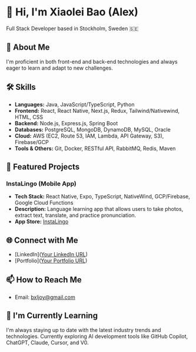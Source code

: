# 👋 Hi, I'm Xiaolei Bao (Alex)

Full Stack Developer based in Stockholm, Sweden 🇸🇪

## 🚀 About Me

I'm proficient in both front-end and back-end technologies and always eager to learn and adapt to new challenges.

## 🛠 Skills

- **Languages:** Java, JavaScript/TypeScript, Python
- **Frontend:** React, React Native, Next.js, Redux, Tailwind/Nativewind, HTML, CSS
- **Backend:** Node.js, Express.js, Spring Boot
- **Databases:** PostgreSQL, MongoDB, DynamoDB, MySQL, Oracle
- **Cloud:** AWS (EC2, Route 53, IAM, Lambda, API Gateway, S3), Firebase/GCP
- **Tools & Others:** Git, Docker, RESTful API, RabbitMQ, Redis, Maven

## 🌟 Featured Projects

### InstaLingo (Mobile App)
- **Tech Stack:** React Native, Expo, TypeScript, NativeWind, GCP/Firebase, Google Cloud Functions
- **Description:** Language learning app that allows users to take photos, extract text, translate, and practice pronunciation.
- **App Store:** [InstaLingo](https://apps.apple.com/th/app/instalingo/id6680142408)

## 🌐 Connect with Me

- [LinkedIn]([Your LinkedIn URL](https://www.linkedin.com/in/xiaolei-bao-aa4b7b257))
- [Portfolio]([Your Portfolio URL](https://portfilio-alex.vercel.app/))

## 📫 How to Reach Me

- Email: bxljoy@gmail.com

## 🌱 I'm Currently Learning

I'm always staying up to date with the latest industry trends and technologies. 
Currently exploring AI development tools like GitHub Copilot, ChatGPT, Claude, Cursor, and V0.
